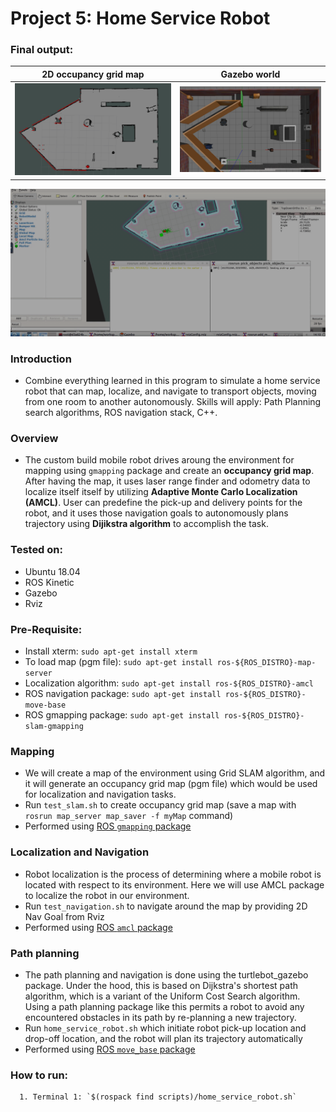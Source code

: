 # Project 5: Home Service Robot

### **Final output**:

2D occupancy grid map      |  Gazebo world
:-------------------------:|:-------------------------:
![img1](https://github.com/kvnptl/robo_nd/blob/master/src/project5_home_service_robot/result/2D%20map.png)  |  ![img2](https://github.com/kvnptl/robo_nd/blob/master/src/project5_home_service_robot/result/gazebo%20world.png)

![gif](https://github.com/kvnptl/robo_nd/blob/master/src/project5_home_service_robot/result/home-service-robot.gif)

### Introduction
   - Combine everything learned in this program to simulate a home service robot that can map, localize, and navigate to transport objects, moving from one room to another autonomously. Skills will apply: Path Planning search algorithms, ROS navigation stack, C++.
   
### Overview
   - The custom build mobile robot drives aroung the environment for mapping using `gmapping` package and create an **occupancy grid map**. After having the map, it uses laser range finder and odometry data to localize itself itself by utilizing **Adaptive Monte Carlo Localization (AMCL)**. User can predefine the pick-up and delivery points for the robot, and it uses those navigation goals to autonomously plans trajectory using **Dijikstra algorithm** to accomplish the task. 
   
### Tested on:
   - Ubuntu 18.04
   - ROS Kinetic
   - Gazebo
   - Rviz

### Pre-Requisite: 
   - Install xterm: `sudo apt-get install xterm`
   - To load map (pgm file): `sudo apt-get install ros-${ROS_DISTRO}-map-server`
   - Localization algorithm: `sudo apt-get install ros-${ROS_DISTRO}-amcl`
   - ROS navigation package: `sudo apt-get install ros-${ROS_DISTRO}-move-base`
   - ROS gmapping package: `sudo apt-get install ros-${ROS_DISTRO}-slam-gmapping`
   
### Mapping
   - We will create a map of the environment using Grid SLAM algorithm, and it will generate an occupancy grid map (pgm file) which would be used for localization and navigation tasks.
   - Run `test_slam.sh` to create occupancy grid map (save a map with `rosrun map_server map_saver -f myMap` command)
   - Performed using [ROS `gmapping` package](http://wiki.ros.org/gmapping)

### Localization and Navigation
   - Robot localization is the process of determining where a mobile robot is located with respect to its environment. Here we will use AMCL package to localize the robot in our environment.
   - Run `test_navigation.sh` to navigate around the map by providing 2D Nav Goal from Rviz
   - Performed using [ROS `amcl` package](http://wiki.ros.org/amcl)

### Path planning
   - The path planning and navigation is done using the turtlebot_gazebo package. Under the hood, this is based on Dijkstra's shortest path algorithm, which is a variant of the Uniform Cost Search algorithm. Using a path planning package like this permits a robot to avoid any encountered obstacles in its path by re-planning a new trajectory.
   - Run `home_service_robot.sh` which initiate robot pick-up location and drop-off location, and the robot will plan its trajectory automatically
   - Performed using [ROS `move_base` package](http://wiki.ros.org/move_base)
   
### **How to run**:
      1. Terminal 1: `$(rospack find scripts)/home_service_robot.sh`
    

